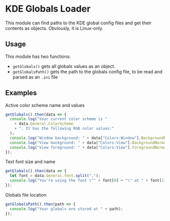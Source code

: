 # KDE Globals Loader

This module can find paths to the KDE global config files and get their contents
as objects. Obviously, it is Linux-only.

## Usage

This module has two functions:

  * `getGlobals()` gets all globals values as an object.
  * `getGlobalsPath()` gets the path to the globals config file, to be read and
    parsed as an `.ini` file

## Examples

Active color scheme name and values

```js
getGlobals().then(data => {
  console.log("Your current color scheme is "
    + data.General.ColorScheme
    + ". It has the following RGB color values:"
  );
  console.log("Window background: " + data["Colors:Window"].BackgroundNormal);
  console.log("View background: " + data["Colors:View"].BackgroundNormal);
  console.log("View foreground: " + data["Colors:View"].ForegroundNormal);
});
```

Text font size and name

```js
getGlobals().then(data => {
  let font = data.General.font.split(",");
  console.log("You're using the font \"" + font[0] + "\" at " + font[1] + "pt");
});
```

Globals file location

```js
getGlobalsPath().then(path => {
  console.log("Your globals are stored at " + path);
});
```